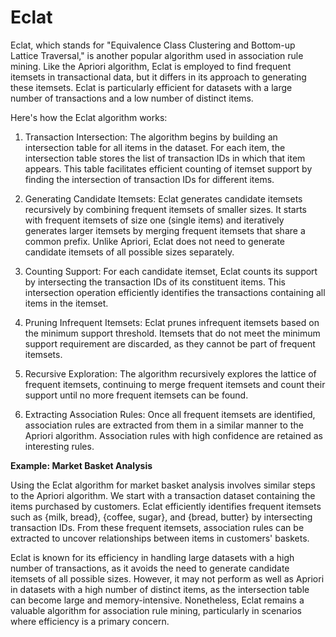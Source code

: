 # Eclat

Eclat, which stands for "Equivalence Class Clustering and Bottom-up Lattice Traversal," is another popular algorithm used in association rule mining. Like the Apriori algorithm, Eclat is employed to find frequent itemsets in transactional data, but it differs in its approach to generating these itemsets. Eclat is particularly efficient for datasets with a large number of transactions and a low number of distinct items.

Here's how the Eclat algorithm works:

1. Transaction Intersection: The algorithm begins by building an intersection table for all items in the dataset. For each item, the intersection table stores the list of transaction IDs in which that item appears. This table facilitates efficient counting of itemset support by finding the intersection of transaction IDs for different items.

2. Generating Candidate Itemsets: Eclat generates candidate itemsets recursively by combining frequent itemsets of smaller sizes. It starts with frequent itemsets of size one (single items) and iteratively generates larger itemsets by merging frequent itemsets that share a common prefix. Unlike Apriori, Eclat does not need to generate candidate itemsets of all possible sizes separately.

3. Counting Support: For each candidate itemset, Eclat counts its support by intersecting the transaction IDs of its constituent items. This intersection operation efficiently identifies the transactions containing all items in the itemset.

4. Pruning Infrequent Itemsets: Eclat prunes infrequent itemsets based on the minimum support threshold. Itemsets that do not meet the minimum support requirement are discarded, as they cannot be part of frequent itemsets.

5. Recursive Exploration: The algorithm recursively explores the lattice of frequent itemsets, continuing to merge frequent itemsets and count their support until no more frequent itemsets can be found.

6. Extracting Association Rules: Once all frequent itemsets are identified, association rules are extracted from them in a similar manner to the Apriori algorithm. Association rules with high confidence are retained as interesting rules.

**Example: Market Basket Analysis**

Using the Eclat algorithm for market basket analysis involves similar steps to the Apriori algorithm. We start with a transaction dataset containing the items purchased by customers. Eclat efficiently identifies frequent itemsets such as {milk, bread}, {coffee, sugar}, and {bread, butter} by intersecting transaction IDs. From these frequent itemsets, association rules can be extracted to uncover relationships between items in customers' baskets.

Eclat is known for its efficiency in handling large datasets with a high number of transactions, as it avoids the need to generate candidate itemsets of all possible sizes. However, it may not perform as well as Apriori in datasets with a high number of distinct items, as the intersection table can become large and memory-intensive. Nonetheless, Eclat remains a valuable algorithm for association rule mining, particularly in scenarios where efficiency is a primary concern.
